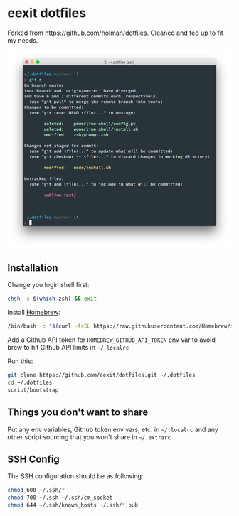 # eexit dotfiles

Forked from https://github.com/holman/dotfiles.
Cleaned and fed up to fit my needs.

![screenshot.png](screenshot.png)

## Installation

Change you login shell first:

```bash
chsh -s $(which zsh) && exit
```

Install [Homebrew](https://brew.sh):

```bash
/bin/bash -c "$(curl -fsSL https://raw.githubusercontent.com/Homebrew/install/master/install.sh)"
```

Add a Github API token for `HOMEBREW_GITHUB_API_TOKEN` env var to avoid brew to hit Github API limits in `~/.localrc`

Run this:

```bash
git clone https://github.com/eexit/dotfiles.git ~/.dotfiles
cd ~/.dotfiles
script/bootstrap
```

## Things you don't want to share

Put any env variables, Github token env vars, etc. in `~/.localrc` and any other script sourcing that you won't share in `~/.extrarc`.

## SSH Config

The SSH configuration should be as following:

```bash
chmod 600 ~/.ssh/*
chmod 700 ~/.ssh ~/.ssh/cm_socket
chmod 644 ~/.ssh/known_hosts ~/.ssh/*.pub
```

